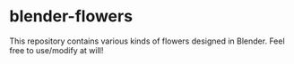 # blender-flowers
This repository contains various kinds of flowers designed in Blender. Feel free to use/modify at will! 
